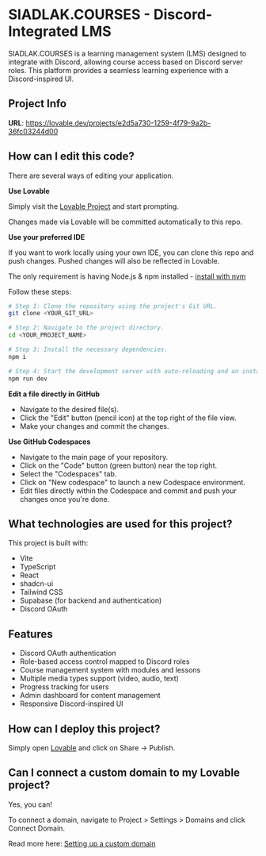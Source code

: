 # SIADLAK.COURSES - Discord-Integrated LMS

SIADLAK.COURSES is a learning management system (LMS) designed to integrate with Discord, allowing course access based on Discord server roles. This platform provides a seamless learning experience with a Discord-inspired UI.

## Project Info

**URL**: https://lovable.dev/projects/e2d5a730-1259-4f79-9a2b-36fc03244d00

## How can I edit this code?

There are several ways of editing your application.

**Use Lovable**

Simply visit the [Lovable Project](https://lovable.dev/projects/e2d5a730-1259-4f79-9a2b-36fc03244d00) and start prompting.

Changes made via Lovable will be committed automatically to this repo.

**Use your preferred IDE**

If you want to work locally using your own IDE, you can clone this repo and push changes. Pushed changes will also be reflected in Lovable.

The only requirement is having Node.js & npm installed - [install with nvm](https://github.com/nvm-sh/nvm#installing-and-updating)

Follow these steps:

```sh
# Step 1: Clone the repository using the project's Git URL.
git clone <YOUR_GIT_URL>

# Step 2: Navigate to the project directory.
cd <YOUR_PROJECT_NAME>

# Step 3: Install the necessary dependencies.
npm i

# Step 4: Start the development server with auto-reloading and an instant preview.
npm run dev
```

**Edit a file directly in GitHub**

- Navigate to the desired file(s).
- Click the "Edit" button (pencil icon) at the top right of the file view.
- Make your changes and commit the changes.

**Use GitHub Codespaces**

- Navigate to the main page of your repository.
- Click on the "Code" button (green button) near the top right.
- Select the "Codespaces" tab.
- Click on "New codespace" to launch a new Codespace environment.
- Edit files directly within the Codespace and commit and push your changes once you're done.

## What technologies are used for this project?

This project is built with:

- Vite
- TypeScript
- React
- shadcn-ui
- Tailwind CSS
- Supabase (for backend and authentication)
- Discord OAuth

## Features

- Discord OAuth authentication
- Role-based access control mapped to Discord roles
- Course management system with modules and lessons
- Multiple media types support (video, audio, text)
- Progress tracking for users
- Admin dashboard for content management
- Responsive Discord-inspired UI

## How can I deploy this project?

Simply open [Lovable](https://lovable.dev/projects/e2d5a730-1259-4f79-9a2b-36fc03244d00) and click on Share -> Publish.

## Can I connect a custom domain to my Lovable project?

Yes, you can!

To connect a domain, navigate to Project > Settings > Domains and click Connect Domain.

Read more here: [Setting up a custom domain](https://docs.lovable.dev/tips-tricks/custom-domain#step-by-step-guide)
